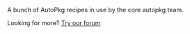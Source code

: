A bunch of AutoPkg recipes in use by the core autopkg team.

Looking for more? [Try our forum](http://groups.google.com/group/autopkg-discuss)
